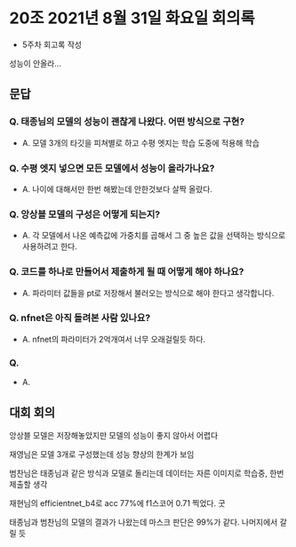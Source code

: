 # 20조 2021년 8월 31일 화요일 회의록

- 5주차 회고록 작성

성능이 안올라...

## 문답

### Q. 태종님의 모델의 성능이 괜찮게 나왔다. 어떤 방식으로 구현?

- A. 모델 3개의 타깃을 피쳐별로 하고 수평 엣지는 학습 도중에 적용해 학습

### Q. 수평 엣지 넣으면 모든 모델에서 성능이 올라가나요?

- A. 나이에 대해서만 한번 해봤는데 안한것보다 살짝 올랐다.

### Q. 앙상블 모델의 구성은 어떻게 되는지?

- A. 각 모델에서 나온 예측값에 가중치를 곱해서 그 중 높은 값을 선택하는 방식으로 사용하려고 한다. 

### Q. 코드를 하나로 만들어서 제출하게 될 때 어떻게 해야 하나요?

- A. 파라미터 값들을 pt로 저장해서 불러오는 방식으로 해야 한다고 생각합니다.

### Q. nfnet은 아직 돌려본 사람 있나요?

- A. nfnet의 파라미터가 2억개여서 너무 오래걸릴듯 하다.

### Q. 

- A. 

## 대회 회의
앙상블 모델은 저장해놓았지만 모델의 성능이 좋지 않아서 어렵다

재영님은 모델 3개로 구성했는데 성능 향상의 한계가 보임

범찬님은 태종님과 같은 방식과 모델로 돌리는데 데이터는 자른 이미지로 학습중, 한번 제출할 생각

재현님의 efficientnet_b4로 acc 77%에 f1스코어 0.71 찍었다. 굿

태종님과 범찬님의 모델의 결과가 나왔는데 마스크 판단은 99%가 같다. 나머지에서 갈릴 듯

